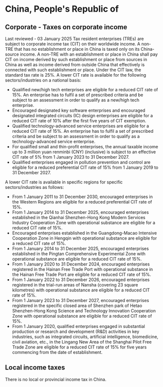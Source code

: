 # China, People's Republic of
## Corporate - Taxes on corporate income
Last reviewed - 03 January 2025
Tax resident enterprises (TREs) are subject to corporate income tax (CIT) on their worldwide income. A non-TRE that has no establishment or place in China is taxed only on its China-source income. A non-TRE with an establishment or place in China shall pay CIT on income derived by such establishment or place from sources in China as well as income derived from outside China that effectively is connected with such establishment or place.
Under the CIT law, the standard tax rate is 25%.
A lower CIT rate is available for the following sectors/industries on a national basis:
  * Qualified new/high tech enterprises are eligible for a reduced CIT rate of 15%. An enterprise has to fulfil a set of prescribed criteria and be subject to an assessment in order to qualify as a new/high tech enterprise.
  * Encouraged designated key software enterprises and encouraged designated integrated circuits (IC) design enterprises are eligible for a reduced CIT rate of 10% after the first five years of CIT exemption.
  * Qualified technology-advanced service enterprises are eligible for a reduced CIT rate of 15%. An enterprise has to fulfil a set of prescribed criteria and be subject to an assessment in order to qualify as a technology-advanced service enterprise.
  * For qualified small and thin-profit enterprises, the annual taxable income up to 3 million yuan renminbi (CNY) (inclusive) is subject to an effective CIT rate of 5% from 1 January 2023 to 31 December 2027.
  * Qualified enterprises engaged in pollution prevention and control are eligible for a reduced preferential CIT rate of 15% from 1 January 2019 to 31 December 2027.


A lower CIT rate is available in specific regions for specific sectors/industries as follows:
  * From 1 January 2011 to 31 December 2030, encouraged enterprises in the Western Regions are eligible for a reduced preferential CIT rate of 15%.
  * From 1 January 2014 to 31 December 2025, encouraged enterprises established in the Qianhai Shenzhen-Hong Kong Modern Services Industry Cooperation Zone with operational substance are eligible for a reduced CIT rate of 15%.
  * Encouraged enterprises established in the Guangdong-Macao Intensive Cooperation Zone in Hengqin with operational substance are eligible for a reduced CIT rate of 15%.
  * From 1 January 2014 to 31 December 2025, encouraged enterprises established in the Pingtan Comprehensive Experimental Zone with operational substance are eligible for a reduced CIT rate of 15%.
  * From 1 January 2020 to 31 December 2024, encouraged enterprises registered in the Hainan Free Trade Port with operational substance in the Hainan Free Trade Port are eligible for a reduced CIT rate of 15%.
  * From 1 January 2022 to 31 December 2026, encouraged enterprises registered in the trial-run areas of Nansha (covering 23 square kilometres) with operational substance are eligible for a reduced CIT rate of 15%.
  * From 1 January 2023 to 31 December 2027, encouraged enterprises registered in the specific closed area of Shenzhen park of Hetao Shenzhen-Hong Kong Science and Technology Innovation Cooperation Zone with operational substance are eligible for a reduced CIT rate of 15%.
  * From 1 January 2020, qualified enterprises engaged in substantial production or research and development (R&D) activities in key industries, such as integrated circuits, artificial intelligence, biomedicine, civil aviation, etc., in the Lingang New Area of the Shanghai Pilot Free Trade Zone are eligible for a reduced CIT rate of 15% for five years commencing from the date of establishment.


## Local income taxes
There is no local or provincial income tax in China.
